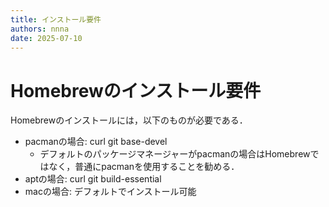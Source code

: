 ```yaml
---
title: インストール要件
authors: nnna
date: 2025-07-10
---
```


# Homebrewのインストール要件
Homebrewのインストールには，以下のものが必要である．

- pacmanの場合: curl git base-devel
    - デフォルトのパッケージマネージャーがpacmanの場合はHomebrewではなく，普通にpacmanを使用することを勧める．
- aptの場合: curl git build-essential
- macの場合: デフォルトでインストール可能
